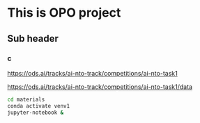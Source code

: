 # This is OPO project

## Sub header

### c

https://ods.ai/tracks/ai-nto-track/competitions/ai-nto-task1

https://ods.ai/tracks/ai-nto-track/competitions/ai-nto-task1/data

```bash
cd materials
conda activate venv1
jupyter-notebook &
```
